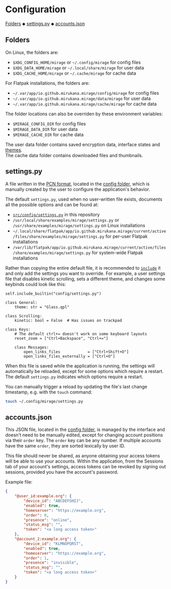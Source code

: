 # Configuration

[Folders](#folders) ⬥ 
[settings.py](#settingspy) ⬥ 
[accounts.json](#accountsjson)


## Folders

On Linux, the folders are:

- `$XDG_CONFIG_HOME/mirage` or `~/.config/mirage` for config files
- `$XDG_DATA_HOME/mirage` or `~/.local/share/mirage` for user data
- `$XDG_CACHE_HOME/mirage` or `~/.cache/mirage` for cache data

For Flatpak installations, the folders are:

- `~/.var/app/io.github.mirukana.mirage/config/mirage` for config files
- `~/.var/app/io.github.mirukana.mirage/data/mirage` for user data
- `~/.var/app/io.github.mirukana.mirage/cache/mirage` for cache data

The folder locations can also be overriden by these environment variables:

- `$MIRAGE_CONFIG_DIR` for config files
- `$MIRAGE_DATA_DIR` for user data
- `$MIRAGE_CACHE_DIR` for cache data

The user data folder contains saved encryption data, interface states and
[themes](THEMING.md).  
The cache data folder contains downloaded files and thumbnails.


## settings.py

A file written in the [PCN format](PCN.md), located in the 
[config folder](#folders), which is manually created by the user to configure 
the application's behavior.

The default `settings.py`, used when no user-written file exists, documents all 
the possible options and can be found at:

- [`src/config/settings.py`][1] in this repository
- `/usr/local/share/examples/mirage/settings.py` or 
  `/usr/share/examples/mirage/settings.py` on Linux installations
- `~/.local/share/flatpak/app/io.github.mirukana.mirage/current/active/files/share/examples/mirage/settings.py` for per-user Flatpak installations
- `/var/lib/flatpak/app/io.github.mirukana.mirage/current/active/files/share/examples/mirage/settings.py` for system-wide Flatpak installations

Rather than copying the entire default file, it is recommended to 
[`include`](PCN.md#including-built-in-files) it and only add the settings 
you want to override.
For example, a user settings file that disables kinetic scrolling, 
sets a different theme, and changes some keybinds could look like this:

```python3
self.include_builtin("config/settings.py")

class General:
    theme: str = "Glass.qpl"

class Scrolling:
    kinetic: bool = False  # Has issues on trackpad

class Keys:
    # The default ctrl+= doesn't work on some keyboard layouts
    reset_zoom = ["Ctrl+Backspace", "Ctrl+="]

    class Messages:
        open_links_files            = ["Ctrl+Shift+O"]
        open_links_files_externally = ["Ctrl+O"]
```

When this file is saved while the application is running, the settings will
automatically be reloaded, except for some options which require a restart.
The default `settings.py` indicates which options require a restart.

You can manually trigger a reload by updating the file's last change timestamp,
e.g. with the `touch` command:

```sh
touch ~/.config/mirage/settings.py
```

[1]: https://github.com/mirukana/mirage/tree/master/src/config/settings.py


## accounts.json

This JSON file, located in the [config folder](#folders), is managed by the 
interface and doesn't need to be manually edited, except for changing account 
positions via their `order` key. 
The `order` key can be any number. If multiple accounts have the same `order`,
they are sorted lexically by user ID.

This file should never be shared, as anyone obtaining your access tokens will
be able to use your accounts.
Within the application, from the Sessions tab of your account's settings,
access tokens can be revoked by signing out sessions, 
provided you have the account's password.

Example file:

```json
{
    "@user_id:example.org": {
        "device_id": "ABCDEFGHIJ",
        "enabled": true,
        "homeserver": "https://example.org",
        "order": 0,
        "presence": "online",
        "status_msg": "",
        "token": "<a long access token>"
    },
    "@account_2:example.org": {
        "device_id": "KLMNOPQRST",
        "enabled": true,
        "homeserver": "https://example.org",
        "order": 1,
        "presence": "invisible",
        "status_msg": "",
        "token": "<a long access token>"
    }
}
```
